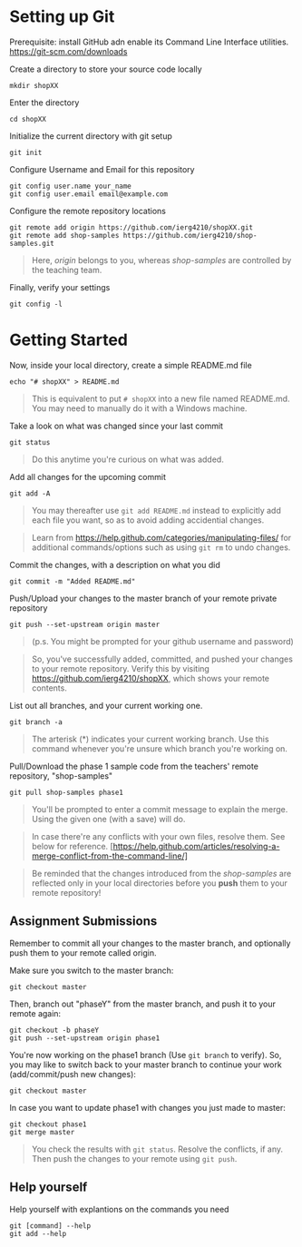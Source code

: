 # Setting up Git 

Prerequisite: install GitHub adn enable its Command Line Interface utilities.
https://git-scm.com/downloads

Create a directory to store your source code locally
```
mkdir shopXX
```

Enter the directory
```
cd shopXX
```

Initialize the current directory with git setup
```
git init
```

Configure Username and Email for this repository 
```
git config user.name your_name
git config user.email email@example.com
```

Configure the remote repository locations
```
git remote add origin https://github.com/ierg4210/shopXX.git
git remote add shop-samples https://github.com/ierg4210/shop-samples.git
```
> Here, *origin* belongs to you, whereas *shop-samples* are controlled by the teaching team.

Finally, verify your settings
```
git config -l
```

# Getting Started

Now, inside your local directory, create a simple README.md file
```
echo "# shopXX" > README.md
```
> This is equivalent to put ```# shopXX``` into a new file named README.md. You may need to manually do it with a Windows machine.

Take a look on what was changed since your last commit
```
git status
```
> Do this anytime you're curious on what was added. 

Add all changes for the upcoming commit
```
git add -A
```
> You may thereafter use ```git add README.md``` instead to explicitly add each file you want, so as to avoid adding accidential changes.

> Learn from https://help.github.com/categories/manipulating-files/ for additional commands/options such as using ```git rm``` to undo changes.

Commit the changes, with a description on what you did
```
git commit -m "Added README.md"
```

Push/Upload your changes to the master branch of your remote private repository
```
git push --set-upstream origin master
```
> (p.s. You might be prompted for your github username and password)

> So, you've successfully added, committed, and pushed your changes to your remote repository. Verify this by visiting https://github.com/ierg4210/shopXX, which shows your remote contents.

List out all branches, and your current working one.
```
git branch -a
```
> The arterisk (*) indicates your current working branch. Use this command whenever you're unsure which branch you're working on.

Pull/Download the phase 1 sample code from the teachers' remote repository, "shop-samples"
```
git pull shop-samples phase1
```
> You'll be prompted to enter a commit message to explain the merge. Using the given one (with a save) will do. 

> In case there're any conflicts with your own files, resolve them. See below for reference.
[https://help.github.com/articles/resolving-a-merge-conflict-from-the-command-line/]

> Be reminded that the changes introduced from the *shop-samples* are reflected only in your local directories before you **push** them to your remote repository!

## Assignment Submissions
Remember to commit all your changes to the master branch, and optionally push them to your remote called origin.

Make sure you switch to the master branch:
```
git checkout master
```
Then, branch out "phaseY" from the master branch, and push it to your remote again:
```
git checkout -b phaseY
git push --set-upstream origin phase1
```
You're now working on the phase1 branch (Use ```git branch``` to verify). So, you may like to switch back to your master branch to continue your work (add/commit/push new changes):
```
git checkout master
```
In case you want to update phase1 with changes you just made to master: 
```
git checkout phase1
git merge master
```
> You check the results with ```git status```. Resolve the conflicts, if any. 
Then push the changes to your remote using ```git push```.

## Help yourself
Help yourself with explantions on the commands you need 
```
git [command] --help
git add --help
```


